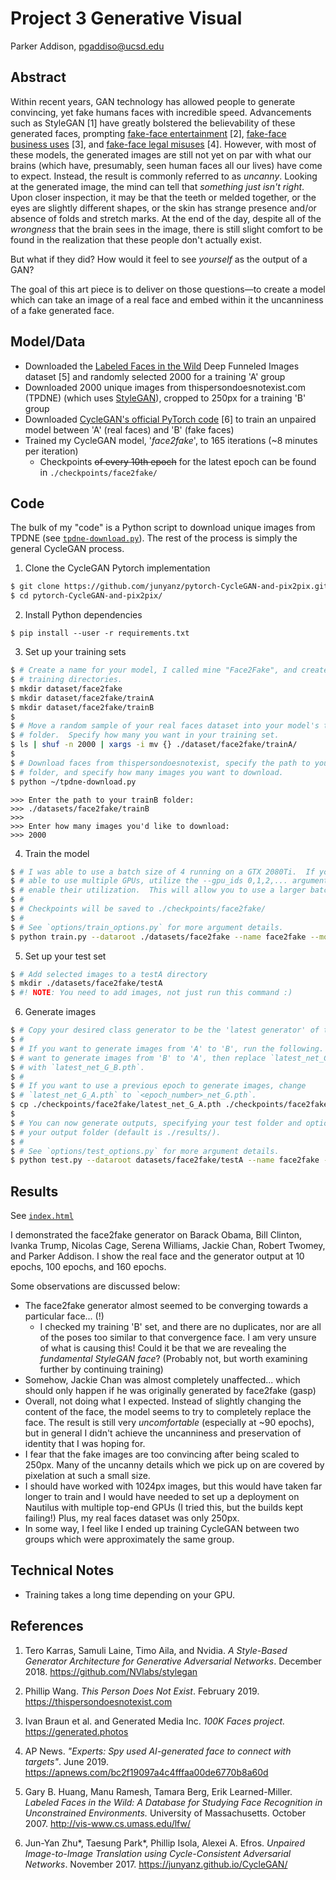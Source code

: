 # Project 3 Generative Visual

Parker Addison, pgaddiso@ucsd.edu

## Abstract

Within recent years, GAN technology has allowed people to generate convincing, yet fake humans faces with incredible speed.  Advancements such as StyleGAN [1] have greatly bolstered the believability of these generated faces, prompting [fake-face entertainment](https://thispersondoesnotexist.com) [2], [fake-face business uses](https://generated.photos) [3], and [fake-face legal misuses](https://apnews.com/bc2f19097a4c4fffaa00de6770b8a60d) [4].  However, with most of these models, the generated images are still not yet on par with what our brains (which have, presumably, seen human faces all our lives) have come to expect.  Instead, the result is commonly referred to as *uncanny*.  Looking at the generated image, the mind can tell that *something just isn't right*.  Upon closer inspection, it may be that the teeth or melded together, or the eyes are slightly different shapes, or the skin has strange presence and/or absence of folds and stretch marks.  At the end of the day, despite all of the *wrongness* that the brain sees in the image, there is still slight comfort to be found in the realization that these people don't actually exist.

But what if they did?  How would it feel to see *yourself* as the output of a GAN?

The goal of this art piece is to deliver on those questions—to create a model which can take an image of a real face and embed within it the uncanniness of a fake generated face.


## Model/Data

- Downloaded the [Labeled Faces in the Wild](http://vis-www.cs.umass.edu/lfw/) Deep Funneled Images dataset [5] and randomly selected 2000 for a training 'A' group
- Downloaded 2000 unique images from thispersondoesnotexist.com (TPDNE) (which uses [StyleGAN](https://github.com/NVlabs/stylegan)), cropped to 250px for a training 'B' group
- Downloaded [CycleGAN's official PyTorch code](https://github.com/junyanz/pytorch-CycleGAN-and-pix2pix) [6] to train an unpaired model between 'A' (real faces)  and 'B' (fake faces)
- Trained my CycleGAN model, '*face2fake*', to 165 iterations (~8 minutes per iteration)
  - Checkpoints ~~of every 10th epoch~~ for the latest epoch can be found in `./checkpoints/face2fake/`

## Code

The bulk of my "code" is a Python script to download unique images from TPDNE (see [`tpdne-download.py`](./tpdne-download.py)).  The rest of the process is simply the general CycleGAN process.

1. Clone the CycleGAN Pytorch implementation
```bash
$ git clone https://github.com/junyanz/pytorch-CycleGAN-and-pix2pix.git
$ cd pytorch-CycleGAN-and-pix2pix/
```
2. Install Python dependencies
```
$ pip install --user -r requirements.txt
```
3. Set up your training sets
```bash
$ # Create a name for your model, I called mine "Face2Fake", and create the
$ # training directories.
$ mkdir dataset/face2fake
$ mkdir dataset/face2fake/trainA
$ mkdir dataset/face2fake/trainB
$ 
$ # Move a random sample of your real faces dataset into your model's trainA
$ # folder.  Specify how many you want in your training set.
$ ls | shuf -n 2000 | xargs -i mv {} ./dataset/face2fake/trainA/
$
$ # Download faces from thispersondoesnotexist, specify the path to your trainB
$ # folder, and specify how many images you want to download.
$ python ~/tpdne-download.py
```
```
>>> Enter the path to your trainB folder:
>>> ./datasets/face2fake/trainB
>>>
>>> Enter how many images you'd like to download:
>>> 2000
```
4. Train the model
```bash
$ # I was able to use a batch size of 4 running on a GTX 2080Ti.  If you're
$ # able to use multiple GPUs, utilize the --gpu_ids 0,1,2,... argument to
$ # enable their utilization.  This will allow you to use a larger batch size.
$ # 
$ # Checkpoints will be saved to ./checkpoints/face2fake/
$ #
$ # See `options/train_options.py` for more argument details.
$ python train.py --dataroot ./datasets/face2fake --name face2fake --model cycle_gan --batch_size 4
```
5. Set up your test set
```bash
$ # Add selected images to a testA directory
$ mkdir ./datasets/face2fake/testA
$ #! NOTE: You need to add images, not just run this command :)
```
6. Generate images
```bash
$ # Copy your desired class generator to be the 'latest generator' of the model
$ #
$ # If you want to generate images from 'A' to 'B', run the following.  If you
$ # want to generate images from 'B' to 'A', then replace `latest_net_G_A.pth`
$ # with `latest_net_G_B.pth`.
$ #
$ # If you want to use a previous epoch to generate images, change
$ # `latest_net_G_A.pth` to `<epoch_number>_net_G.pth`.
$ cp ./checkpoints/face2fake/latest_net_G_A.pth ./checkpoints/face2fake/latest_net_G.pth
$
$ # You can now generate outputs, specifying your test folder and optionally
$ # your output folder (default is ./results/).
$ #
$ # See `options/test_options.py` for more argument details.
$ python test.py --dataroot datasets/face2fake/testA --name face2fake --model test --no_dropout
```

## Results

See [`index.html`](https://ucsd-ml-arts.github.io/generative-visual-parker-visual/)

I demonstrated the face2fake generator on Barack Obama, Bill Clinton, Ivanka Trump, Nicolas Cage, Serena Williams, Jackie Chan, Robert Twomey, and Parker Addison.  I show the real face and the generator output at 10 epochs, 100 epochs, and 160 epochs.

Some observations are discussed below:

- The face2fake generator almost seemed to be converging towards a particular face... (!)
  - I checked my training 'B' set, and there are no duplicates, nor are all of the poses too similar to that convergence face.  I am very unsure of what is causing this!  Could it be that we are revealing the *fundamental StyleGAN face*?  (Probably not, but worth examining further by continuing training)
- Somehow, Jackie Chan was almost completely unaffected... which should only happen if he was originally generated by face2fake (gasp)
- Overall, not doing what I expected.  Instead of slightly changing the content of the face, the model seems to try to completely replace the face.  The result is still very *uncomfortable* (especially at ~90 epochs), but in general I didn't achieve the uncanniness and preservation of identity that I was hoping for.
- I fear that the fake images are too convincing after being scaled to 250px.  Many of the uncanny details which we pick up on are covered by pixelation at such a small size.
- I should have worked with 1024px images, but this would have taken far longer to train and I would have needed to set up a deployment on Nautilus with multiple top-end GPUs (I tried this, but the builds kept failing!)  Plus, my real faces dataset was only 250px.
- In some way, I feel like I ended up training CycleGAN between two groups which were approximately the same group.


## Technical Notes

- Training takes a long time depending on your GPU.

## References

1. Tero Karras, Samuli Laine, Timo Aila, and Nvidia.  *A Style-Based Generator Architecture for Generative Adversarial Networks*.  December 2018.  https://github.com/NVlabs/stylegan

2. Phillip Wang.  *This Person Does Not Exist*.  February 2019.  https://thispersondoesnotexist.com

3. Ivan Braun et al. and Generated Media Inc.  *100K Faces project.*  https://generated.photos

4. AP News. *"Experts: Spy used AI-generated face to connect with targets"*.  June 2019.  https://apnews.com/bc2f19097a4c4fffaa00de6770b8a60d

5. Gary B. Huang, Manu Ramesh, Tamara Berg, Erik Learned-Miller.  *Labeled Faces in the Wild: A Database for Studying Face Recognition in Unconstrained Environments.*  University of Massachusetts.  October 2007.  http://vis-www.cs.umass.edu/lfw/

6. Jun-Yan Zhu*, Taesung Park*, Phillip Isola, Alexei A. Efros. *Unpaired Image-to-Image Translation using Cycle-Consistent Adversarial Networks*.  November 2017.  https://junyanz.github.io/CycleGAN/

